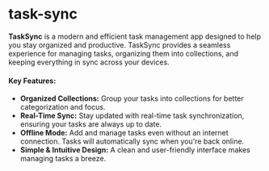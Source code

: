 # task-sync

**TaskSync** is a modern and efficient task management app designed to help you stay organized and productive. TaskSync provides a seamless experience for managing tasks, organizing them into collections, and keeping everything in sync across your devices.

#### Key Features:

- **Organized Collections:** Group your tasks into collections for better categorization and focus.
- **Real-Time Sync:** Stay updated with real-time task synchronization, ensuring your tasks are always up to date.
- **Offline Mode:** Add and manage tasks even without an internet connection. Tasks will automatically sync when you're back online.
- **Simple & Intuitive Design:** A clean and user-friendly interface makes managing tasks a breeze.
